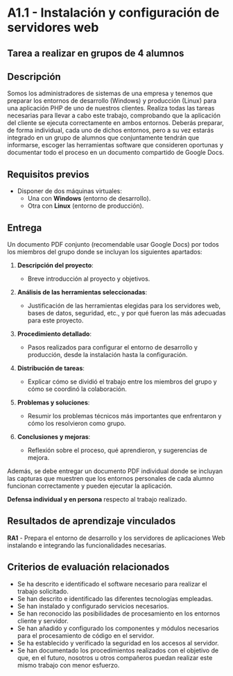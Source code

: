 # A1.1 - Instalación y configuración de servidores web

## Tarea a realizar en grupos de 4 alumnos

## Descripción

Somos los administradores de sistemas de una empresa y tenemos que preparar los entornos de desarrollo (Windows) y producción (Linux) para una aplicación PHP de uno de nuestros clientes. Realiza todas las tareas necesarias para llevar a cabo este trabajo, comprobando que la aplicación del cliente se ejecuta correctamente en ambos entornos. Deberás preparar, de forma individual, cada uno de dichos entornos, pero a su vez estarás integrado en un grupo de alumnos que conjuntamente tendrán que informarse, escoger las herramientas software que consideren oportunas y documentar todo el proceso en un documento compartido de Google Docs.

## Requisitos previos

- Disponer de dos máquinas virtuales: 
  - Una con **Windows** (entorno de desarrollo).
  - Otra con **Linux** (entorno de producción).

## Entrega

Un documento PDF conjunto (recomendable usar Google Docs) por todos los miembros del grupo donde se incluyan los siguientes apartados:

1. **Descripción del proyecto**:
   - Breve introducción al proyecto y objetivos.

2. **Análisis de las herramientas seleccionadas**:
   - Justificación de las herramientas elegidas para los servidores web, bases de datos, seguridad, etc., y por qué fueron las más adecuadas para este proyecto.

3. **Procedimiento detallado**:
   - Pasos realizados para configurar el entorno de desarrollo y producción, desde la instalación hasta la configuración.

4. **Distribución de tareas**:
   - Explicar cómo se dividió el trabajo entre los miembros del grupo y cómo se coordinó la colaboración.

5. **Problemas y soluciones**:
   - Resumir los problemas técnicos más importantes que enfrentaron y cómo los resolvieron como grupo.

6. **Conclusiones y mejoras**:
   - Reflexión sobre el proceso, qué aprendieron, y sugerencias de mejora.

Además, se debe entregar un documento PDF individual donde se incluyan las capturas que muestren que los entornos personales de cada alumno funcionan correctamente y pueden ejecutar la aplicación.

**Defensa individual y en persona** respecto al trabajo realizado.

## Resultados de aprendizaje vinculados

**RA1** - Prepara el entorno de desarrollo y los servidores de aplicaciones Web instalando e integrando las funcionalidades necesarias.

## Criterios de evaluación relacionados

- Se ha descrito e identificado el software necesario para realizar el trabajo solicitado.
- Se han descrito e identificado las diferentes tecnologías empleadas.
- Se han instalado y configurado servicios necesarios.
- Se han reconocido las posibilidades de procesamiento en los entornos cliente y servidor.
- Se han añadido y configurado los componentes y módulos necesarios para el procesamiento de código en el servidor.
- Se ha establecido y verificado la seguridad en los accesos al servidor.
- Se han documentado los procedimientos realizados con el objetivo de que, en el futuro, nosotros u otros compañeros puedan realizar este mismo trabajo con menor esfuerzo.
